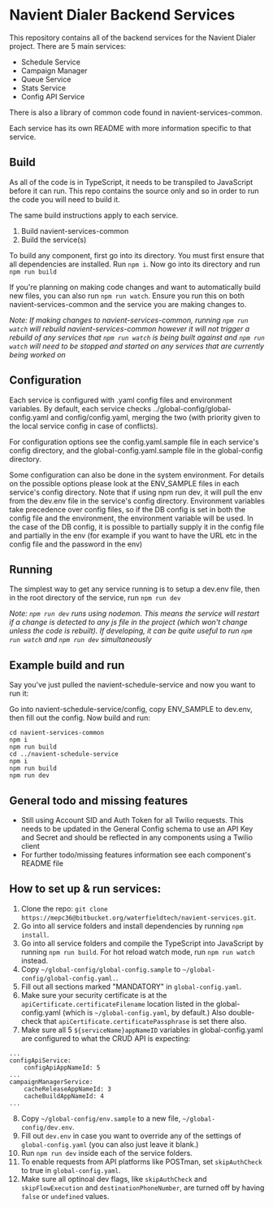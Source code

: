# Navient Dialer Backend Services

This repository contains all of the backend services for the Navient Dialer project. There are 5 main services:

* Schedule Service
* Campaign Manager
* Queue Service
* Stats Service
* Config API Service

There is also a library of common code found in navient-services-common.

Each service has its own README with more information specific to that service.

## Build

As all of the code is in TypeScript, it needs to be transpiled to JavaScript before it can run. This repo contains the source only and so in order to run the code you will need to build it.

The same build instructions apply to each service.

1. Build navient-services-common
2. Build the service(s)

To build any component, first go into its directory. You must first ensure that all dependencies are installed. Run `npm i`. Now go into its directory and run `npm run build`

If you're planning on making code changes and want to automatically build new files, you can also run `npm run watch`. Ensure you run this on both navient-services-common and the service you are making changes to.

*Note: If making changes to navient-services-common, running `npm run watch` will rebuild navient-services-common however it will not trigger a rebuild of any services that `npm run watch` is being built against and `npm run watch` will need to be stopped and started on any services that are currently being worked on*

## Configuration

Each service is configured with .yaml config files and environment variables. By default, each service checks ../global-config/global-config.yaml and config/config.yaml, merging the two (with priority given to the local service config in case of conflicts).

For configuration options see the config.yaml.sample file in each service's config directory, and the global-config.yaml.sample file
in the global-config directory.

Some configuration can also be done in the system environment. For details on the possible options please look at the ENV_SAMPLE files in each service's config directory. Note that if using npm run dev, it will pull the env from the dev.env file in the service's config
directory. Environment variables take precedence over config files, so if the DB config is set in both the config file and the
environment, the environment variable will be used. In the case of the DB config, it is possible to partially supply it in the
config file and partially in the env (for example if you want to have the URL etc in the config file and the password in the env)

## Running

The simplest way to get any service running is to setup a dev.env file, then in the root directory of the service, run `npm run dev`

*Note: `npm run dev` runs using nodemon. This means the service will restart if a change is detected to any js file in the project (which won't change unless the code is rebuilt). If developing, it can be quite useful to run `npm run watch` and `npm run dev` simultaneously*

## Example build and run

Say you've just pulled the navient-schedule-service and now you want to run it:

Go into navient-schedule-service/config, copy ENV_SAMPLE to dev.env, then fill out the config. Now build and run:

```
cd navient-services-common
npm i
npm run build
cd ../navient-schedule-service
npm i
npm run build
npm run dev
```

## General todo and missing features

* Still using Account SID and Auth Token for all Twilio requests. This needs to be updated in the General Config schema to use an API Key and Secret and should be reflected in any components using a Twilio client
* For further todo/missing features information see each component's README file

## How to set up & run services:
1. Clone the repo: `git clone https://mepc36@bitbucket.org/waterfieldtech/navient-services.git`.
2. Go into all service folders and install dependencies by running `npm install`.
3. Go into all service folders and compile the TypeScript into JavaScript by running `npm run build`. For hot reload watch mode, run `npm run watch` instead.
4. Copy `~/global-config/global-config.sample` to `~/global-config/global-config.yaml.`.
5. Fill out all sections marked "MANDATORY" in `global-config.yaml`.
6. Make sure your security certificate is at the `apiCertificate.certificateFilename` location listed in the global-config.yaml (which is `~/global-config.yaml`, by default.) Also double-check that `apiCertificate.certificatePassphrase` is set there also.
7. Make sure all 5 `${serviceName}appNameID` variables in global-config.yaml are configured to what the CRUD API is expecting:

```
...
configApiService:
    configApiAppNameId: 5
...
campaignManagerService:
    cacheReleaseAppNameId: 3
    cacheBuildAppNameId: 4
...
```

8. Copy `~/global-config/env.sample` to a new file, `~/global-config/dev.env`.
9. Fill out `dev.env` in case you want to override any of the settings of `global-config.yaml` (you can also just leave it blank.)
10. Run `npm run dev` inside each of the service folders.
11. To enable requests from API platforms like POSTman, set `skipAuthCheck` to true in `global-config.yaml`.
12. Make sure all optinoal dev flags, like `skipAuthCheck` and `skipFlowExecution` and `destinationPhoneNumber`, are turned off by having `false` or `undefined` values.